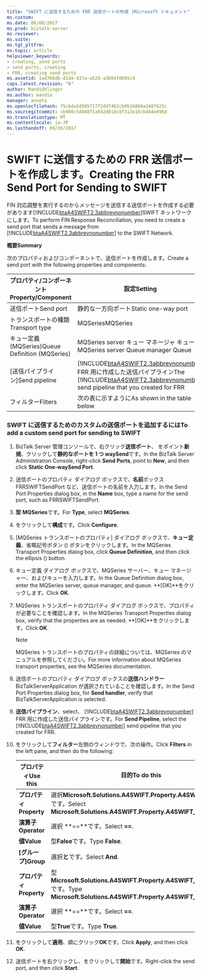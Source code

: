 ```yaml
---
title: "SWIFT に送信するための FRR 送信ポートの作成 |Microsoft ドキュメント"
ms.custom: 
ms.date: 06/08/2017
ms.prod: biztalk-server
ms.reviewer: 
ms.suite: 
ms.tgt_pltfrm: 
ms.topic: article
helpviewer_keywords:
- creating, send ports
- send ports, creating
- FRR, creating send ports
ms.assetid: 1ad766db-d1da-437a-a520-a3b04f0695c4
caps.latest.revision: "6"
author: MandiOhlinger
ms.author: mandia
manager: anneta
ms.openlocfilehash: 75cbda5d505f17f2dd7462cb0b16868a340f625c
ms.sourcegitcommit: cb908c540d8f1a692d01dc8f313e16cb4b4e696d
ms.translationtype: MT
ms.contentlocale: ja-JP
ms.lasthandoff: 09/20/2017
---
```

# <a name="creating-the-frr-send-port-for-sending-to-swift"></a><span data-ttu-id="01fb2-102">SWIFT に送信するための FRR 送信ポートを作成します。</span><span class="sxs-lookup"><span data-stu-id="01fb2-102">Creating the FRR Send Port for Sending to SWIFT</span></span>
<span data-ttu-id="01fb2-103">FIN 対応調整を実行するのからメッセージを送信する送信ポートを作成する必要があります[!INCLUDE[btaA4SWIFT2.3abbrevnonumber](../../includes/btaa4swift2-3abbrevnonumber-md.md)]SWIFT ネットワークにします。</span><span class="sxs-lookup"><span data-stu-id="01fb2-103">To perform FIN Response Reconciliation, you need to create a send port that sends a message from [!INCLUDE[btaA4SWIFT2.3abbrevnonumber](../../includes/btaa4swift2-3abbrevnonumber-md.md)] to the SWIFT Network.</span></span>  
  
 <span data-ttu-id="01fb2-104">**概要**</span><span class="sxs-lookup"><span data-stu-id="01fb2-104">**Summary**</span></span>  
  
 <span data-ttu-id="01fb2-105">次のプロパティおよびコンポーネントで、送信ポートを作成します。</span><span class="sxs-lookup"><span data-stu-id="01fb2-105">Create a send port with the following properties and components:</span></span>  
  
|<span data-ttu-id="01fb2-106">プロパティ/コンポーネント</span><span class="sxs-lookup"><span data-stu-id="01fb2-106">Property/Component</span></span>|<span data-ttu-id="01fb2-107">設定</span><span class="sxs-lookup"><span data-stu-id="01fb2-107">Setting</span></span>|  
|-------------------------|-------------|  
|<span data-ttu-id="01fb2-108">送信ポート</span><span class="sxs-lookup"><span data-stu-id="01fb2-108">Send port</span></span>|<span data-ttu-id="01fb2-109">静的な一方向ポート</span><span class="sxs-lookup"><span data-stu-id="01fb2-109">Static one-way port</span></span>|  
|<span data-ttu-id="01fb2-110">トランスポートの種類</span><span class="sxs-lookup"><span data-stu-id="01fb2-110">Transport type</span></span>|<span data-ttu-id="01fb2-111">MQSeries</span><span class="sxs-lookup"><span data-stu-id="01fb2-111">MQSeries</span></span>|  
|<span data-ttu-id="01fb2-112">キュー定義 (MQSeries)</span><span class="sxs-lookup"><span data-stu-id="01fb2-112">Queue Definition (MQSeries)</span></span>|<span data-ttu-id="01fb2-113">MQSeries server キュー マネージャ キュー</span><span class="sxs-lookup"><span data-stu-id="01fb2-113">MQSeries server Queue manager Queue</span></span>|  
|<span data-ttu-id="01fb2-114">[送信パイプライン]</span><span class="sxs-lookup"><span data-stu-id="01fb2-114">Send pipeline</span></span>|<span data-ttu-id="01fb2-115">[!INCLUDE[btaA4SWIFT2.3abbrevnonumber](../../includes/btaa4swift2-3abbrevnonumber-md.md)] FRR 用に作成した送信パイプライン</span><span class="sxs-lookup"><span data-stu-id="01fb2-115">The [!INCLUDE[btaA4SWIFT2.3abbrevnonumber](../../includes/btaa4swift2-3abbrevnonumber-md.md)] send pipeline that you created for FRR</span></span>|  
|<span data-ttu-id="01fb2-116">フィルター</span><span class="sxs-lookup"><span data-stu-id="01fb2-116">Filters</span></span>|<span data-ttu-id="01fb2-117">次の表に示すように</span><span class="sxs-lookup"><span data-stu-id="01fb2-117">As shown in the table below</span></span>|  
  
### <a name="to-add-a-custom-send-port-for-sending-to-swift"></a><span data-ttu-id="01fb2-118">SWIFT に送信するためのカスタムの送信ポートを追加するには</span><span class="sxs-lookup"><span data-stu-id="01fb2-118">To add a custom send port for sending to SWIFT</span></span>  
  
1.  <span data-ttu-id="01fb2-119">BizTalk Server 管理コンソールで、右クリック**送信ポート**、 をポイント**新規**、クリックして**静的なポートを 1 つ waySend**です。</span><span class="sxs-lookup"><span data-stu-id="01fb2-119">In the BizTalk Server Administration Console, right-click **Send Ports**, point to **New**, and then click **Static One-waySend Port**.</span></span>  
  
2.  <span data-ttu-id="01fb2-120">送信ポートのプロパティ ダイアログ ボックスで、**名前**ボックス FRRSWIFTSendPort など、送信ポートの名前を入力します。</span><span class="sxs-lookup"><span data-stu-id="01fb2-120">In the Send Port Properties dialog box, in the **Name** box, type a name for the send port, such as FRRSWIFTSendPort.</span></span>  
  
3.  <span data-ttu-id="01fb2-121">**型** **MQSeries**です。</span><span class="sxs-lookup"><span data-stu-id="01fb2-121">For **Type**, select **MQSeries**.</span></span>  
  
4.  <span data-ttu-id="01fb2-122">をクリックして**構成**です。</span><span class="sxs-lookup"><span data-stu-id="01fb2-122">Click **Configure**.</span></span>  
  
5.  <span data-ttu-id="01fb2-123">[MQSeries トランスポートのプロパティ] ダイアログ ボックスで、**キュー定義**、省略記号ボタン () ボタンをクリックします。</span><span class="sxs-lookup"><span data-stu-id="01fb2-123">In the MQSeries Transport Properties dialog box, click **Queue Definition**, and then click the ellipsis () button.</span></span>  
  
6.  <span data-ttu-id="01fb2-124">キュー定義 ダイアログ ボックスで、MQSeries サーバー、キュー マネージャー、およびキューを入力します。</span><span class="sxs-lookup"><span data-stu-id="01fb2-124">In the Queue Definition dialog box, enter the MQSeries server, queue manager, and queue.</span></span> <span data-ttu-id="01fb2-125">**[OK]**をクリックします。</span><span class="sxs-lookup"><span data-stu-id="01fb2-125">Click **OK**.</span></span>  
  
7.  <span data-ttu-id="01fb2-126">MQSeries トランスポートのプロパティ ダイアログ ボックスで、プロパティが必要なことを確認します。</span><span class="sxs-lookup"><span data-stu-id="01fb2-126">In the MQSeries Transport Properties dialog box, verify that the properties are as needed.</span></span> <span data-ttu-id="01fb2-127">**[OK]**をクリックします。</span><span class="sxs-lookup"><span data-stu-id="01fb2-127">Click **OK**.</span></span>  
  
    > [!NOTE]
    >  <span data-ttu-id="01fb2-128">MQSeries トランスポートのプロパティの詳細については、MQSeries のマニュアルを参照してください。</span><span class="sxs-lookup"><span data-stu-id="01fb2-128">For more information about MQSeries transport properties, see the MQSeries documentation.</span></span>  
  
8.  <span data-ttu-id="01fb2-129">送信ポートのプロパティ ダイアログ ボックスの**送信ハンドラー**BizTalkServerApplication が選択されていることを確認します。</span><span class="sxs-lookup"><span data-stu-id="01fb2-129">In the Send Port Properties dialog box, for **Send handler**, verify that BizTalkServerApplication is selected.</span></span>  
  
9. <span data-ttu-id="01fb2-130">**送信パイプライン**、select、 [!INCLUDE[btaA4SWIFT2.3abbrevnonumber](../../includes/btaa4swift2-3abbrevnonumber-md.md)] FRR 用に作成した送信パイプラインです。</span><span class="sxs-lookup"><span data-stu-id="01fb2-130">For **Send Pipeline**, select the [!INCLUDE[btaA4SWIFT2.3abbrevnonumber](../../includes/btaa4swift2-3abbrevnonumber-md.md)] send pipeline that you created for FRR.</span></span>  
  
10. <span data-ttu-id="01fb2-131">をクリックして**フィルター**左側のウィンドウで、次の操作。</span><span class="sxs-lookup"><span data-stu-id="01fb2-131">Click **Filters** in the left pane, and then do the following:</span></span>  
  
    |<span data-ttu-id="01fb2-132">プロパティ</span><span class="sxs-lookup"><span data-stu-id="01fb2-132">Use this</span></span>|<span data-ttu-id="01fb2-133">目的</span><span class="sxs-lookup"><span data-stu-id="01fb2-133">To do this</span></span>|  
    |--------------|----------------|  
    |<span data-ttu-id="01fb2-134">**プロパティ**</span><span class="sxs-lookup"><span data-stu-id="01fb2-134">**Property**</span></span>|<span data-ttu-id="01fb2-135">選択**Microsoft.Solutions.A4SWIFT.Property.A4SWIFT_Failed**です。</span><span class="sxs-lookup"><span data-stu-id="01fb2-135">Select **Microsoft.Solutions.A4SWIFT.Property.A4SWIFT_Failed**.</span></span>|  
    |<span data-ttu-id="01fb2-136">**演算子**</span><span class="sxs-lookup"><span data-stu-id="01fb2-136">**Operator**</span></span>|<span data-ttu-id="01fb2-137">選択 **==**です。</span><span class="sxs-lookup"><span data-stu-id="01fb2-137">Select **==**.</span></span>|  
    |<span data-ttu-id="01fb2-138">**値**</span><span class="sxs-lookup"><span data-stu-id="01fb2-138">**Value**</span></span>|<span data-ttu-id="01fb2-139">型**False**です。</span><span class="sxs-lookup"><span data-stu-id="01fb2-139">Type **False**.</span></span>|  
    |<span data-ttu-id="01fb2-140">**[グループ]**</span><span class="sxs-lookup"><span data-stu-id="01fb2-140">**Group**</span></span>|<span data-ttu-id="01fb2-141">選択**と**です。</span><span class="sxs-lookup"><span data-stu-id="01fb2-141">Select **And**.</span></span>|  
    |<span data-ttu-id="01fb2-142">**プロパティ**</span><span class="sxs-lookup"><span data-stu-id="01fb2-142">**Property**</span></span>|<span data-ttu-id="01fb2-143">型**Microsoft.Solutions.A4SWIFT.Property.A4SWIFT_SwiftBound**です。</span><span class="sxs-lookup"><span data-stu-id="01fb2-143">Type **Microsoft.Solutions.A4SWIFT.Property.A4SWIFT_SwiftBound**.</span></span>|  
    |<span data-ttu-id="01fb2-144">**演算子**</span><span class="sxs-lookup"><span data-stu-id="01fb2-144">**Operator**</span></span>|<span data-ttu-id="01fb2-145">選択 **==**です。</span><span class="sxs-lookup"><span data-stu-id="01fb2-145">Select **==**.</span></span>|  
    |<span data-ttu-id="01fb2-146">**値**</span><span class="sxs-lookup"><span data-stu-id="01fb2-146">**Value**</span></span>|<span data-ttu-id="01fb2-147">型**True**です。</span><span class="sxs-lookup"><span data-stu-id="01fb2-147">Type **True**.</span></span>|  
  
11. <span data-ttu-id="01fb2-148">をクリックして**適用**、順にクリック**OK**です。</span><span class="sxs-lookup"><span data-stu-id="01fb2-148">Click **Apply**, and then click **OK**.</span></span>  
  
12. <span data-ttu-id="01fb2-149">送信ポートを右クリックし、をクリックして**開始**です。</span><span class="sxs-lookup"><span data-stu-id="01fb2-149">Right-click the send port, and then click **Start**.</span></span>